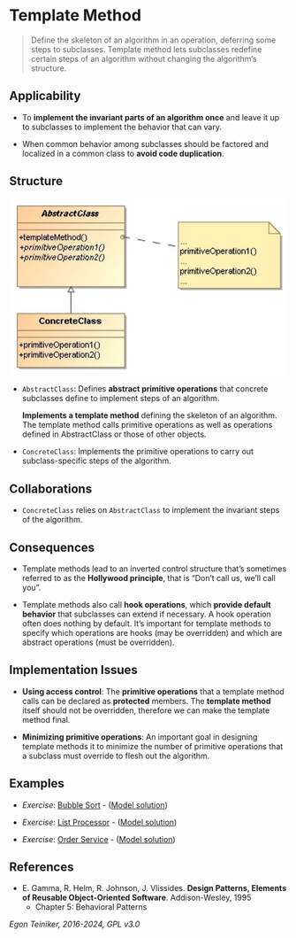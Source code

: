 # Template Method

> Define the skeleton of an algorithm in an operation, deferring some steps 
> to subclasses. Template method lets subclasses redefine certain steps of 
> an algorithm without changing the algorithm’s structure.


## Applicability

* To **implement the invariant parts of an algorithm once** and leave it up to 
    subclasses to implement the behavior that can vary.

* When common behavior among subclasses should be factored and localized in 
    a common class to **avoid code duplication**. 
 

## Structure

![Class Diagram](figures/ClassDiagram-TemplateMethod.jpg)

* `AbstractClass`: 
    Defines **abstract primitive operations** that concrete subclasses define 
    to implement steps of an algorithm.

    **Implements a template method** defining the skeleton of an algorithm. 
    The template method calls primitive operations as well as operations 
    defined in AbstractClass or those of other objects.

* `ConcreteClass`:
    Implements the primitive operations to carry out subclass-specific steps 
    of the algorithm.



## Collaborations

* `ConcreteClass` relies on `AbstractClass` to implement the invariant steps 
    of the algorithm.


## Consequences

* Template methods lead to an inverted control structure that’s sometimes referred 
    to as the **Hollywood principle**, that is “Don’t call us, we’ll call you”.

* Template methods also call **hook operations**, which **provide default behavior** 
    that subclasses can extend if necessary. A hook operation often does nothing by 
    default. It’s important for template methods to specify which operations are hooks 
    (may be overridden) and which are abstract operations (must be overridden). 

## Implementation Issues

* **Using access control**:
    The **primitive operations** that a template method calls can be declared as 
    **protected** members. The **template method** itself should not be overridden, 
    therefore we can make the template method final.

* **Minimizing primitive operations**: An important goal in designing template methods 
    it to minimize the number of primitive operations that a subclass must override to 
    flesh out the algorithm. 


## Examples 

* _Exercise_: [Bubble Sort](TemplateMethod-BubbleSort-Exercise/) - ([Model solution](TemplateMethod-BubbleSort/))

* _Exercise_: [List Processor](TemplateMethod-ListProcessor-Exercise/) - ([Model solution](TemplateMethod-ListProcessor/))

* _Exercise_: [Order Service](TemplateMethod-OrderService-Exercise/) - ([Model solution](TemplateMethod-OrderService/))



## References 

* E. Gamma, R. Helm, R. Johnson, J. Vlissides. **Design Patterns, Elements of Reusable Object-Oriented Software**. Addison-Wesley, 1995
    * Chapter 5: Behavioral Patterns

*Egon Teiniker, 2016-2024, GPL v3.0*

